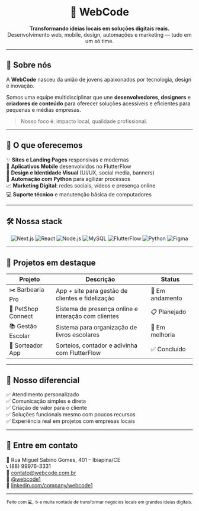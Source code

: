 <h1 align="center">
  🚀 WebCode
</h1>

<p align="center">
  <b>Transformando ideias locais em soluções digitais reais.</b><br>
  Desenvolvimento web, mobile, design, automações e marketing — tudo em um só time.
</p>

---

## 🧠 Sobre nós

A **WebCode** nasceu da união de jovens apaixonados por tecnologia, design e inovação.

Somos uma equipe multidisciplinar que une **desenvolvedores**, **designers** e **criadores de conteúdo** para oferecer soluções acessíveis e eficientes para pequenas e médias empresas.

> Nosso foco é: impacto local, qualidade profissional.

---

## 💼 O que oferecemos

✨ **Sites e Landing Pages** responsivas e modernas  
📱 **Aplicativos Mobile** desenvolvidos no FlutterFlow  
🎨 **Design e Identidade Visual** (UI/UX, social media, banners)  
🧠 **Automação com Python** para agilizar processos  
📈 **Marketing Digital**: redes sociais, vídeos e presença online  
💻 **Suporte técnico** e manutenção básica de computadores

---

## 🛠️ Nossa stack

<div align="center">

![Next.js](https://img.shields.io/badge/-Next.js-000?style=for-the-badge&logo=nextdotjs)
![React](https://img.shields.io/badge/-React-20232A?style=for-the-badge&logo=react)
![Node.js](https://img.shields.io/badge/-Node.js-339933?style=for-the-badge&logo=node.js)
![MySQL](https://img.shields.io/badge/-MySQL-00758F?style=for-the-badge&logo=mysql)
![FlutterFlow](https://img.shields.io/badge/-FlutterFlow-7A00F2?style=for-the-badge&logo=flutter)
![Python](https://img.shields.io/badge/-Python-3776AB?style=for-the-badge&logo=python)
![Figma](https://img.shields.io/badge/-Figma-F24E1E?style=for-the-badge&logo=figma)

</div>

---

## 📌 Projetos em destaque

| Projeto               | Descrição                                               | Status        |
|-----------------------|---------------------------------------------------------|---------------|
| ✂️ Barbearia Pro      | App + site para gestão de clientes e fidelização        | 🔄 Em andamento |
| 🐾 PetShop Connect    | Sistema de presença online e interação com clientes     | 📋 Planejado   |
| 📚 Gestão Escolar     | Sistema para organização de livros escolares            | 🔧 Em melhoria |
| 🎲 Sorteador App      | Sorteios, contador e adivinha com FlutterFlow           | ✅ Concluído   |

---

## 🧩 Nosso diferencial

✅ Atendimento personalizado  
✅ Comunicação simples e direta  
✅ Criação de valor para o cliente  
✅ Soluções funcionais mesmo com poucos recursos  
✅ Experiência real em projetos com empresas locais

---

## 🤝 Entre em contato

📍 Rua Miguel Sabino Gomes, 401 – Ibiapina/CE  
📞 (88) 99976-3331  
📧 contato@webcode.com.br  
📱 [@webcode1](https://instagram.com/webcode1)  
🔗 [linkedin.com/company/webcode1](https://linkedin.com/company/webcode1)

---

<div align="center">
  <sub>Feito com 💻, ☕ e muita vontade de transformar negócios locais em grandes ideias digitais.</sub>
</div>

